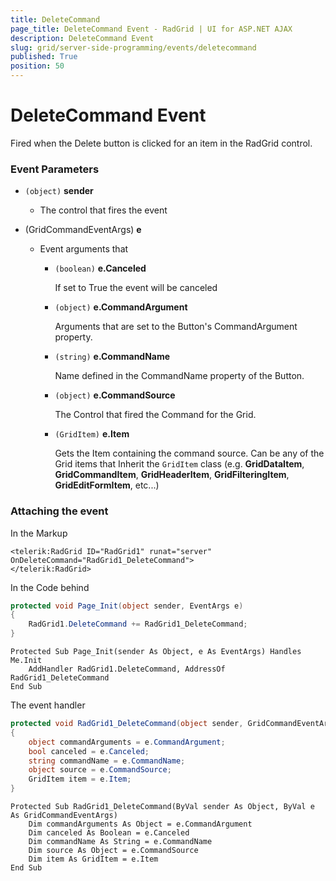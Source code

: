 ```yaml
---
title: DeleteCommand
page_title: DeleteCommand Event - RadGrid | UI for ASP.NET AJAX
description: DeleteCommand Event
slug: grid/server-side-programming/events/deletecommand
published: True
position: 50
---
```


# DeleteCommand Event

Fired when the Delete button is clicked for an item in the RadGrid control.

### Event Parameters

* `(object)` **sender**

    * The control that fires the event

* (GridCommandEventArgs) **e**

    * Event arguments that 

        * `(boolean)` **e.Canceled**
            
            If set to True the event will be canceled

        * `(object)` **e.CommandArgument**

            Arguments that are set to the Button's CommandArgument property.

        * `(string)` **e.CommandName**

            Name defined in the CommandName property of the Button.

        * `(object)` **e.CommandSource**

            The Control that fired the Command for the Grid.

        * `(GridItem)` **e.Item**

            Gets the Item containing the command source. Can be any of the Grid items that Inherit the `GridItem` class (e.g. **GridDataItem**,  **GridCommandItem**, **GridHeaderItem**, **GridFilteringItem**, **GridEditFormItem**, etc...)

### Attaching the event

In the Markup

````ASP.NET
<telerik:RadGrid ID="RadGrid1" runat="server" OnDeleteCommand="RadGrid1_DeleteCommand">
</telerik:RadGrid>
````

In the Code behind

````C#
protected void Page_Init(object sender, EventArgs e)
{
    RadGrid1.DeleteCommand += RadGrid1_DeleteCommand;
}
````
````VB
Protected Sub Page_Init(sender As Object, e As EventArgs) Handles Me.Init
    AddHandler RadGrid1.DeleteCommand, AddressOf RadGrid1_DeleteCommand
End Sub
````

The event handler

````C#
protected void RadGrid1_DeleteCommand(object sender, GridCommandEventArgs e)
{
    object commandArguments = e.CommandArgument;
    bool canceled = e.Canceled;
    string commandName = e.CommandName;
    object source = e.CommandSource;
    GridItem item = e.Item;
}
````
````VB
Protected Sub RadGrid1_DeleteCommand(ByVal sender As Object, ByVal e As GridCommandEventArgs)
    Dim commandArguments As Object = e.CommandArgument
    Dim canceled As Boolean = e.Canceled
    Dim commandName As String = e.CommandName
    Dim source As Object = e.CommandSource
    Dim item As GridItem = e.Item
End Sub
````
 
